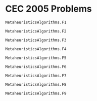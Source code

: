 # CEC 2005 Problems

```@docs 
MetaheuristicsAlgorithms.F1
```

```@docs 
MetaheuristicsAlgorithms.F2
```

```@docs 
MetaheuristicsAlgorithms.F3
```

```@docs 
MetaheuristicsAlgorithms.F4
```

```@docs 
MetaheuristicsAlgorithms.F5
```

```@docs 
MetaheuristicsAlgorithms.F6
```


```@docs 
MetaheuristicsAlgorithms.F7
```


```@docs 
MetaheuristicsAlgorithms.F8
```

```@docs 
MetaheuristicsAlgorithms.F9
```